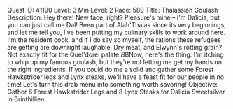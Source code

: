 Quest ID: 41190
Level: 3
Min Level: 2
Race: 589
Title: Thalassian Goulash
Description: Hey there! New face, right? Pleasure's mine – I'm Dalicia, but you can just call me Dal! Been part of Alah'Thalas since its very beginnings, and let me tell you, I've been putting my culinary skills to work around here. I'm the resident cook, and if I do say so myself, the rations these refugees are getting are downright laughable. Dry meat, and Elwynn's rotting grain? Not exactly fit for the Quel'dorei palate.$B$BNow, here's the thing: I'm itching to whip up my famous goulash, but they're not letting me get my hands on the right ingredients. If you could do me a solid and gather some Forest Hawkstrider legs and Lynx steaks, we'll have a feast fit for our people in no time! Let's turn this drab menu into something worth savoring!
Objective: Gather 6 Forest Hawkstrider Legs and 8 Lynx Steaks for Dalicia Sweetsilver in Brinthillien.
